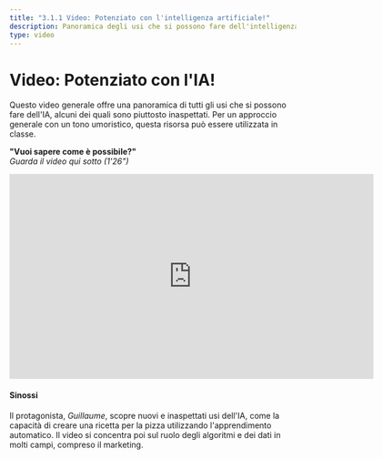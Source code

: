 ```yaml
---
title: "3.1.1 Video: Potenziato con l'intelligenza artificiale!"
description: Panoramica degli usi che si possono fare dell'intelligenza artificiale.
type: video
---
```

# Video: Potenziato con l'IA!

Questo video generale offre una panoramica di tutti gli usi che si possono fare dell'IA, alcuni dei quali sono piuttosto inaspettati.
Per un approccio generale con un tono umoristico, questa risorsa può essere utilizzata in classe.

**"Vuoi sapere come è possibile?"**  
_Guarda il video qui sotto (1'26")_

<center><iframe width="640" height="360" src="https://www.youtube.com/embed/97ZljRHjJq8?rel=0&showinfo=0&cc_load_policy=1&hl=en&modestbranding=1" frameborder="0" allowfullscreen></iframe></center>

#### Sinossi
Il protagonista, _Guillaume_, scopre nuovi e inaspettati usi dell'IA, come la capacità di creare una ricetta per la pizza utilizzando l'apprendimento automatico. Il video si concentra poi sul ruolo degli algoritmi e dei dati in molti campi, compreso il marketing.
